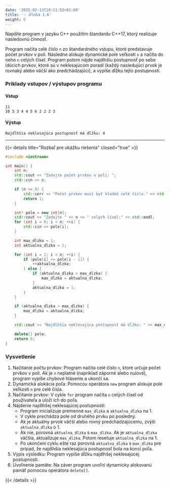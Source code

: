 ```yaml
---
date: '2025-02-13T19:11:52+01:00'
title: '✨ Úloha 1.6'
weight: 6
---
```


Napíšte program v jazyku C++ použitím štandardu C++17, ktorý realizuje nasledovnú činnosť.

Program načíta celé číslo `n` zo štandardného vstupu, ktoré predstavuje počet prvkov v poli. Následne alokuje dynamické
pole veľkosti `n` a načíta do neho `n` celých čísel. Program potom nájde najdlhšiu postupnosť po sebe idúcich prvkov,
ktoré sú v neklesajúcom poradí (každý nasledujúci prvok je rovnaký alebo väčší ako predchádzajúci), a vypíše dĺžku tejto
postupnosti.

### Príklady vstupov / výstupov programu

#### Vstup

```text
11
10 5 3 4 4 5 6 2 2 2 3
```

#### Výstup

```text
Najdlhšia neklesajúca postupnosť má dĺžku: 4
```

---

{{< details title="Rozbaľ pre ukážku riešenia" closed="true" >}}

```cpp
#include <iostream>

int main() {
    int n;
    std::cout << "Zadajte počet prvkov v poli: ";
    std::cin >> n;

    if (n <= 0) {
        std::cerr << "Počet prvkov musí byť kladné celé číslo." << std::endl;
        return 1;
    }

    int* pole = new int[n];
    std::cout << "Zadajte " << n << " celých čísel:" << std::endl;
    for (int i = 0; i < n; ++i) {
        std::cin >> pole[i];
    }

    int max_dlzka = 1;
    int aktualna_dlzka = 1;

    for (int i = 1; i < n; ++i) {
        if (pole[i] >= pole[i - 1]) {
            ++aktualna_dlzka;
        } else {
            if (aktualna_dlzka > max_dlzka) {
                max_dlzka = aktualna_dlzka;
            }
            aktualna_dlzka = 1;
        }
    }

    if (aktualna_dlzka > max_dlzka) {
        max_dlzka = aktualna_dlzka;
    }

    std::cout << "Najdlhšia neklesajúca postupnosť má dĺžku: " << max_dlzka << std::endl;

    delete[] pole;
    return 0;
}
```

### Vysvetlenie

1. Načítanie počtu prvkov: Program načíta celé číslo `n`, ktoré určuje počet prvkov v poli. Ak je `n` neplatné (napríklad
   záporné alebo nulové), program vypíše chybové hlásenie a ukončí sa.
2. Dynamická alokácia poľa: Pomocou operátora `new` program alokuje pole veľkosti `n` pre celé čísla.
3. Načítanie prvkov: V cykle `for` program načíta `n` celých čísel od používateľa a uloží ich do poľa.
4. Nájdenie najdlhšej neklesajúcej postupnosti:
    - Program inicializuje premenné `max_dlzka` a `aktualna_dlzka` na 1.
    - V cykle prechádza pole od druhého prvku po posledný.
    - Ak je aktuálny prvok väčší alebo rovný predchádzajúcemu, zvýši `aktualna_dlzka` o 1.
    - Ak nie, porovná `aktualna_dlzka` s `max_dlzka`. Ak je `aktualna_dlzka` väčšia, aktualizuje `max_dlzka`. Potom resetuje
      `aktualna_dlzka` na 1.
    - Po ukončení cyklu ešte raz porovná `aktualna_dlzka` s `max_dlzka` pre prípad, že najdlhšia neklesajúca postupnosť bola
      na konci poľa.
5. Výpis výsledku: Program vypíše dĺžku najdlhšej neklesajúcej postupnosti.
6. Uvoľnenie pamäte: Na záver program uvoľní dynamicky alokovanú pamäť pomocou operátora `delete[]`.

{{< /details >}}
